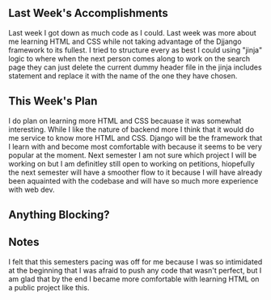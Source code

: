 ## Last Week's Accomplishments

Last week I got down as much code as I could. Last week was more about me learning HTML and CSS while not taking advantage of the Djjango framework to its fullest. I tried to structure every as best I could using "jinja" logic to where when the next person comes along to work on the search page they can just delete the current dummy header file in the jinja includes statement and replace it with the name of the one they have chosen. 

## This Week's Plan

I do plan on learning more HTML and CSS becauase it was somewhat interesting. While I like the nature of backend more I think that it would do me service to know more HTML and CSS. Django will  be the framework that I learn with and become most comfortable with because it seems to be very popular at the moment. Next semester I am not sure which project I will be working on but I am definitley still open to working on petitions, hiopefully the next semester will have a smoother flow to it because I will have already been aquainted with the codebase and will have so much more experience with web dev.

## Anything Blocking?


## Notes

I felt that this semesters pacing was off for me because I was so intimidated at the beginning that I was afraid to push any code that wasn't perfect, but I am glad that by the end I became more comfortable with learning HTML on a public project like this.

